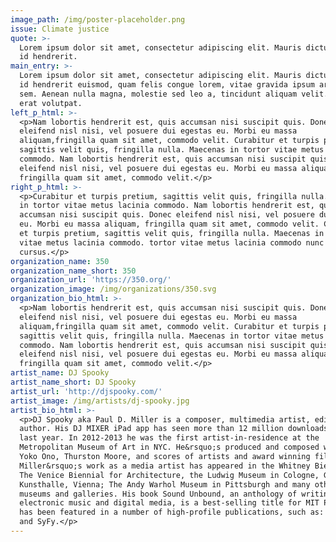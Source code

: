 ```yaml
---
image_path: /img/poster-placeholder.png
issue: Climate justice
quote: >-
  Lorem ipsum dolor sit amet, consectetur adipiscing elit. Mauris dictum, ipsum
  id hendrerit.
main_entry: >-
  Lorem ipsum dolor sit amet, consectetur adipiscing elit. Mauris dictum, ipsum
  id hendrerit euismod, quam felis congue lorem, vitae gravida ipsum arcu eget
  sem. Aenean nulla magna, molestie sed leo a, tincidunt aliquam velit. Aliquam
  erat volutpat.
left_p_html: >-
  <p>Nam lobortis hendrerit est, quis accumsan nisi suscipit quis. Donec
  eleifend nisl nisi, vel posuere dui egestas eu. Morbi eu massa
  aliquam,fringilla quam sit amet, commodo velit. Curabitur et turpis pretium,
  sagittis velit quis, fringilla nulla. Maecenas in tortor vitae metus lacinia
  commodo. Nam lobortis hendrerit est, quis accumsan nisi suscipit quis. Donec
  eleifend nisl nisi, vel posuere dui egestas eu. Morbi eu massa aliquam,
  fringilla quam sit amet, commodo velit.</p>
right_p_html: >-
  <p>Curabitur et turpis pretium, sagittis velit quis, fringilla nulla. Maecenas
  in tortor vitae metus lacinia commodo. Nam lobortis hendrerit est, quis
  accumsan nisi suscipit quis. Donec eleifend nisl nisi, vel posuere dui egestas
  eu. Morbi eu massa aliquam, fringilla quam sit amet, commodo velit. Curabitur
  et turpis pretium, sagittis velit quis, fringilla nulla. Maecenas in tortor
  vitae metus lacinia commodo. tortor vitae metus lacinia commodo nunc rutrum
  cursus.</p>
organization_name: 350
organization_name_short: 350
organization_url: 'https://350.org/'
organization_image: /img/organizations/350.svg
organization_bio_html: >-
  <p>Nam lobortis hendrerit est, quis accumsan nisi suscipit quis. Donec
  eleifend nisl nisi, vel posuere dui egestas eu. Morbi eu massa
  aliquam,fringilla quam sit amet, commodo velit. Curabitur et turpis pretium,
  sagittis velit quis, fringilla nulla. Maecenas in tortor vitae metus lacinia
  commodo. Nam lobortis hendrerit est, quis accumsan nisi suscipit quis. Donec
  eleifend nisl nisi, vel posuere dui egestas eu. Morbi eu massa aliquam,
  fringilla quam sit amet, commodo velit.</p>
artist_name: DJ Spooky
artist_name_short: DJ Spooky
artist_url: 'http://djspooky.com/'
artist_image: /img/artists/dj-spooky.jpg
artist_bio_html: >-
  <p>DJ Spooky aka Paul D. Miller is a composer, multimedia artist, editor and
  author. His DJ MIXER iPad app has seen more than 12 million downloads in the
  last year. In 2012-2013 he was the first artist-in-residence at the
  Metropolitan Museum of Art in NYC. He&rsquo;s produced and composed work for
  Yoko Ono, Thurston Moore, and scores of artists and award winning films.
  Miller&rsquo;s work as a media artist has appeared in the Whitney Biennial;
  The Venice Biennial for Architecture, the Ludwig Museum in Cologne, Germany;
  Kunsthalle, Vienna; The Andy Warhol Museum in Pittsburgh and many other
  museums and galleries. His book Sound Unbound, an anthology of writings on
  electronic music and digital media, is a best-selling title for MIT Press. He
  has been featured in a number of high-profile publications, such as: Elle, CNN
  and SyFy.</p>
---
```



